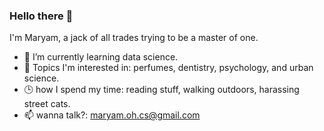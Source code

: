 ### Hello there 👋

I'm Maryam, a jack of all trades trying to be a master of one. 

- 🌱 I’m currently learning data science.
- :sparkling_heart: Topics I'm interested in: perfumes, dentistry, psychology, and urban science. 
- :clock3: how I spend my time: reading stuff, walking outdoors, harassing street cats.
- 📫 wanna talk?: maryam.oh.cs@gmail.com


